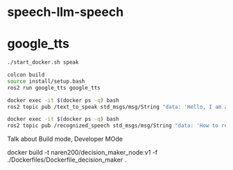 # speech-llm-speech



# google_tts

```bash
./start_docker.sh speak

colcon build
source install/setup.bash
ros2 run google_tts google_tts
```

```bash
docker exec -it $(docker ps -q) bash
ros2 topic pub /text_to_speak std_msgs/msg/String "data: 'Hello, I am an audio generated by googls text to speech synthesis through ros middleware?'" --once
```


```bash
docker exec -it $(docker ps -q) bash
ros2 topic pub /recognized_speech std_msgs/msg/String "data: 'How to reach eternity during human life?'" --once
```

Talk about Build mode, Developer MOde

docker build -t naren200/decision_maker_node:v1 -f ./Dockerfiles/Dockerfile_decision_maker . 



